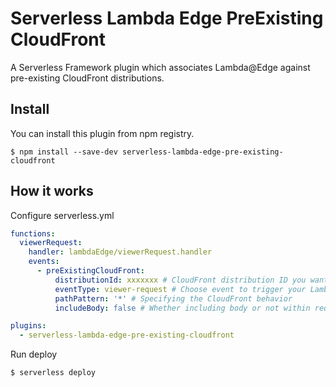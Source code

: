 # Serverless Lambda Edge PreExisting CloudFront
A Serverless Framework plugin which associates Lambda@Edge against pre-existing CloudFront distributions.

## Install

You can install this plugin from npm registry.

```shell
$ npm install --save-dev serverless-lambda-edge-pre-existing-cloudfront
```

## How it works

Configure serverless.yml

```yaml
functions:
  viewerRequest:
    handler: lambdaEdge/viewerRequest.handler
    events:
      - preExistingCloudFront:
          distributionId: xxxxxxx # CloudFront distribution ID you want to associate
          eventType: viewer-request # Choose event to trigger your Lambda function, which are `viewer-request`, `origin-request`, `origin-response` or `viewer-response`
          pathPattern: '*' # Specifying the CloudFront behavior
          includeBody: false # Whether including body or not within request

plugins:
  - serverless-lambda-edge-pre-existing-cloudfront
```

Run deploy
```
$ serverless deploy
```
